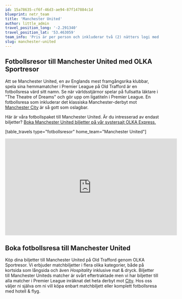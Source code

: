 ```yaml
---
id: 15a78635-cf6f-46d3-ae94-87f147884c1d
blueprint: netr_team
title: 'Manchester United'
author: little_admin
travel_position_long: '-2.291340'
travel_position_lat: '53.463059'
team_info: 'Pris är per person och inkluderar två (2) nätters logi med del i dubbelrum på 3*** hotell i Manchester, frukost på hotellet samt matchbiljett på arenans kortsida. OBS! Priset som också inkluderar flyg är ett frånpris.'
slug: manchester-united
---
```

<h2>Fotbollsresor till Manchester United med OLKA Sportresor</h2>
<p>Att se Manchester United, en av Englands mest framgångsrika klubbar, spela sina hemmamatcher i Premier League på Old Trafford är en fotbollsresa värd sitt namn. Se när världsstjärnor spelar på fullsatta läktare i "The Theatre of Dreams" och gör upp om ligatiteln i Premier League. En fotbollsresa som inkluderar det klassiska Manchester-derbyt mot <a href="https://olka.se/fotbollsresor/premier-league/manchester/manchester-city/">Manchester City</a> är så gott som oslagbar.</p>
<p>Här är våra fotbollspaket till Manchester United. Är du intresserad av endast biljetter? <a href="https://www.olkaexpress.se/fotbollsbiljetter/premier-league-england/manchester/manchester-united">Boka Manchester United biljetter på vår systersajt OLKA Express.</a></p>
<p>[table_travels type="fotbollsresor" home_team="Manchester United"]</p>
<p><iframe width="560" height="315" src="https://www.youtube.com/embed/alwTcipoHd4" frameborder="0" allow="accelerometer; autoplay; clipboard-write; encrypted-media; gyroscope; picture-in-picture" allowfullscreen></iframe></p>
<h2>Boka fotbollsresa till Manchester United</h2>
<p>Köp dina biljetter till Manchester United på Old Trafford genom OLKA Sportresor. Vi erbjuder matchbiljetter i flera olika kategorier, både på kortsida som långsida och även <em>Hospitality</em> inklusive mat &amp; dryck. Biljetter till Manchester Uniteds matcher är svårt eftertraktade men vi har biljetter till alla matcher i Premier League inräknat det heta derbyt mot <a href="https://olka.se/fotbollsresor/premier-league/manchester/manchester-city/">City</a>. Hos oss väljer ni själva om ni vill köpa enbart matchbiljett eller komplett fotbollsresa med hotell &amp; flyg.</p>
